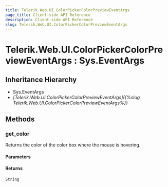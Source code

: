 ```yaml
---
title: Telerik.Web.UI.ColorPickerColorPreviewEventArgs
page_title: Client-side API Reference
description: Client-side API Reference
slug: Telerik.Web.UI.ColorPickerColorPreviewEventArgs
---
```


# Telerik.Web.UI.ColorPickerColorPreviewEventArgs : Sys.EventArgs 

## Inheritance Hierarchy

* Sys.EventArgs
* *[Telerik.Web.UI.ColorPickerColorPreviewEventArgs]({%slug Telerik.Web.UI.ColorPickerColorPreviewEventArgs%})*

## Methods

###  get_color

Returns the color of the color box where the mouse is hovering. 

#### Parameters

#### Returns

`String`
